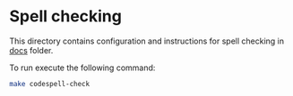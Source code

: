 # Spell checking

This directory contains configuration and instructions for spell checking in 
[docs](https://github.com/VictoriaMetrics/VictoriaLogs/tree/master/docs) folder.

To run execute the following command:
```sh
make codespell-check
```

